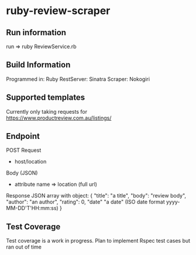 # ruby-review-scraper

## Run information
run => ruby ReviewService.rb

## Build Information 
Programmed in: Ruby
RestServer: Sinatra
Scraper: Nokogiri

## Supported templates
Currently only taking requests for https://www.productreview.com.au/listings/<review>

## Endpoint 
POST Request
 - host/location

Body (JSON)
 - attribute name => location (full url) 

Response 
JSON array with object: 
{
  "title": "a title", 
  "body": "review body", 
  "author": "an author", 
  "rating": 0, 
  "date" "a date" (ISO date format yyyy-MM-DD'T'HH:mm:ss)
}


## Test Coverage 
Test coverage is a work in progress. Plan to implement Rspec test cases but ran out of time 

